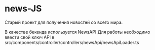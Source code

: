 # news-JS

Старый проект для получения новостей со всего мира.

В качестве бекенда используется NewsAPI
Для работы необходимо ввести свой ключ API в src/components/controller/controllers/newsApi/newsApiLoader.ts